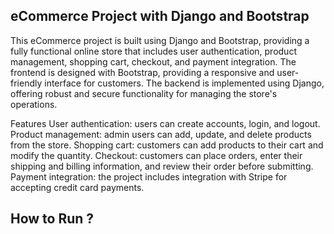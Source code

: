<h2> eCommerce Project with Django and Bootstrap </h2>
This eCommerce project is built using Django and Bootstrap, providing a fully functional online store that includes user authentication, product management, shopping cart, checkout, and payment integration. The frontend is designed with Bootstrap, providing a responsive and user-friendly interface for customers. The backend is implemented using Django, offering robust and secure functionality for managing the store's operations.

Features
User authentication: users can create accounts, login, and logout.
Product management: admin users can add, update, and delete products from the store.
Shopping cart: customers can add products to their cart and modify the quantity.
Checkout: customers can place orders, enter their shipping and billing information, and review their order before submitting.
Payment integration: the project includes integration with Stripe for accepting credit card payments.

## How to Run ?
